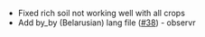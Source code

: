 - Fixed rich soil not working well with all crops
- Add by_by (Belarusian) lang file ([#38](https://github.com/MehVahdJukaar/FarmersDelight/pull/38)) - observr